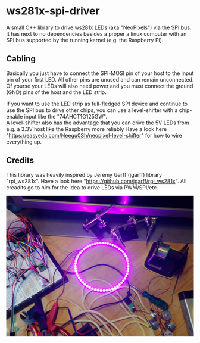 # ws281x-spi-driver
A small C++ library to drive ws281x LEDs (aka "NeoPixels") via the SPI bus.  
It has next to no dependencies besides a proper a linux computer with an SPI bus supported by the running kernel (e.g. the Raspberry Pi).

## Cabling
Basically you just have to connect the SPI-MOSI pin of your host to the input pin of your first LED.
All other pins are unused and can remain unconnected.
Of yourse your LEDs will also need power and you must connect the ground (GND) pins of the host and the LED strip.

If you want to use the LED strip as full-fledged SPI device and continue to use the SPI bus to drive other chips, you can use a level-shifter with a chip-enable input like the "74AHCT1G125GW".  
A level-shifter also has the advantage that you can drive the 5V LEDs from e.g. a 3.3V host like the Raspberry more reliably
Have a look here "https://easyeda.com/Neegu0Sh/neopixel-level-shifter" for how to wire everything up.

## Credits
This library was heavily inspired by Jeremy Garff (jgarff) library "rpi_ws281x". Have a look here "https://github.com/jgarff/rpi_ws281x". All creadits go to him for the idea to drive LEDs via PWM/SPI/etc.

![alt text](https://raw.githubusercontent.com/SIGSEGV111/ws281x-spi-driver/master/led-ring-example.jpg "LED Ring")

